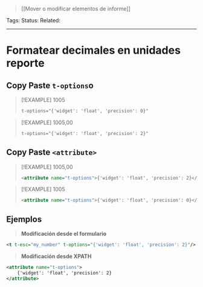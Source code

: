 > [[Mover o modificar elementos de informe]]

Tags: 
Status: 
Related: 

___
# Formatear decimales en unidades reporte
## Copy Paste `t-options`o

> [!EXAMPLE] 1005
> ```xml
>t-options="{'widget': 'float', 'precision': 0}"
>``` 

> [!EXAMPLE] 1005,00
> ```xml
>t-options="{'widget': 'float', 'precision': 2}"
>``` 

## Copy Paste `<attribute>`

> [!EXAMPLE] 1005,00
> ```xml
> <attribute name="t-options">{'widget': 'float', 'precision': 2}</attribute>
> ``` 

> [!EXAMPLE] 1005
> ```xml
><attribute name="t-options">{'widget': 'float', 'precision': 0}</attribute>
>``` 

## Ejemplos
> **Modificación desde el formulario**
```xml
<t t-esc="my_number" t-options="{'widget': 'float', 'precision': 2}"/>
```

> **Modificación desde XPATH**
```xml
<attribute name="t-options">  
	{'widget': 'float', 'precision': 2}
</attribute>
```
